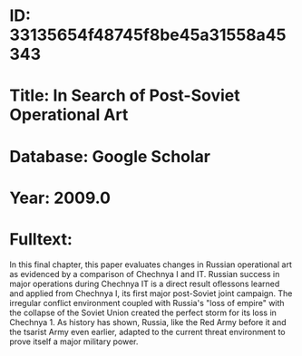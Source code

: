 # ID: 33135654f48745f8be45a31558a45343
# Title: In Search of Post-Soviet Operational Art
# Database: Google Scholar
# Year: 2009.0
# Fulltext:
In this final chapter, this paper evaluates changes in Russian operational art as evidenced by a comparison of Chechnya I and IT.
Russian success in major operations during Chechnya IT is a direct result oflessons learned and applied from Chechnya I, its first major post-Soviet joint campaign.
The irregular conflict environment coupled with Russia's "loss of empire" with the collapse of the Soviet Union created the perfect storm for its loss in Chechnya 1.
As history has shown, Russia, like the Red Army before it and the tsarist Army even earlier, adapted to the current threat environment to prove itself a major military power.